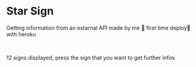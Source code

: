 <h1>Star Sign</h1>

<p>Getting information from an extarnal API made by me 🤩 first time deploy🚀 with heroku</p>
<br/>
<p>12 signs displayed, press the sign that you want to get further infos</p>
